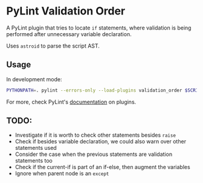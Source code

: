 # PyLint Validation Order

A PyLint plugin that tries to locate `if` statements, where validation
is being performed after unnecessary variable declaration.

Uses `astroid` to parse the script AST.

## Usage

In development mode:

```bash
PYTHONPATH=. pylint --errors-only --load-plugins validation_order $SCRIPT_PATH
```

For more, check PyLint's [documentation](http://pylint.pycqa.org/en/latest/how_tos/plugins.html)
on plugins.

## TODO:

- Investigate if it is worth to check other statements besides `raise`
- Check if besides variable declaration, we could also warn over other
statements used
- Consider the case when the previous statements are validation statements too
- Check if the current-if is part of an if-else, then augment the variables
- Ignore when parent node is an `except`